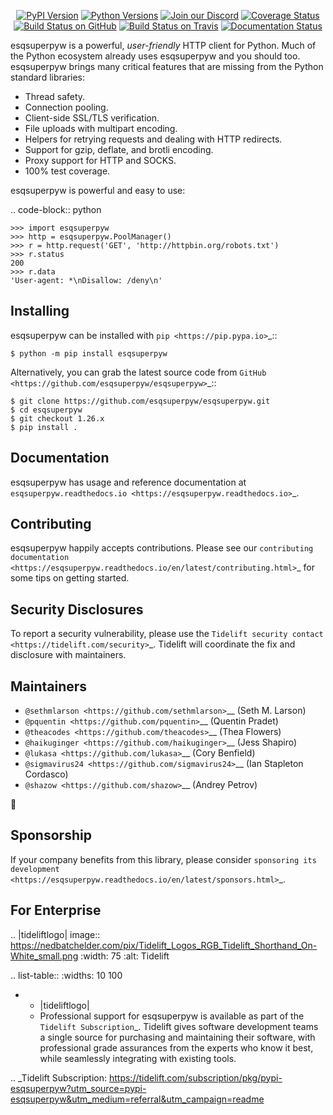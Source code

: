    <p align="center">
      <a href="https://pypi.org/project/esqsuperpyw"><img alt="PyPI Version" src="https://img.shields.io/pypi/v/esqsuperpyw.svg?maxAge=86400" /></a>
      <a href="https://pypi.org/project/esqsuperpyw"><img alt="Python Versions" src="https://img.shields.io/pypi/pyversions/esqsuperpyw.svg?maxAge=86400" /></a>
      <a href="https://discord.gg/CHEgCZN"><img alt="Join our Discord" src="https://img.shields.io/discord/756342717725933608?color=%237289da&label=discord" /></a>
      <a href="https://codecov.io/gh/esqsuperpyw/esqsuperpyw"><img alt="Coverage Status" src="https://img.shields.io/codecov/c/github/esqsuperpyw/esqsuperpyw.svg" /></a>
      <a href="https://github.com/esqsuperpyw/esqsuperpyw/actions?query=workflow%3ACI"><img alt="Build Status on GitHub" src="https://github.com/esqsuperpyw/esqsuperpyw/workflows/CI/badge.svg" /></a>
      <a href="https://travis-ci.org/esqsuperpyw/esqsuperpyw"><img alt="Build Status on Travis" src="https://travis-ci.org/esqsuperpyw/esqsuperpyw.svg?branch=master" /></a>
      <a href="https://esqsuperpyw.readthedocs.io"><img alt="Documentation Status" src="https://readthedocs.org/projects/esqsuperpyw/badge/?version=latest" /></a>
   </p>

esqsuperpyw is a powerful, *user-friendly* HTTP client for Python. Much of the
Python ecosystem already uses esqsuperpyw and you should too.
esqsuperpyw brings many critical features that are missing from the Python
standard libraries:

- Thread safety.
- Connection pooling.
- Client-side SSL/TLS verification.
- File uploads with multipart encoding.
- Helpers for retrying requests and dealing with HTTP redirects.
- Support for gzip, deflate, and brotli encoding.
- Proxy support for HTTP and SOCKS.
- 100% test coverage.

esqsuperpyw is powerful and easy to use:

.. code-block:: python

    >>> import esqsuperpyw
    >>> http = esqsuperpyw.PoolManager()
    >>> r = http.request('GET', 'http://httpbin.org/robots.txt')
    >>> r.status
    200
    >>> r.data
    'User-agent: *\nDisallow: /deny\n'


Installing
----------

esqsuperpyw can be installed with `pip <https://pip.pypa.io>`_::

    $ python -m pip install esqsuperpyw

Alternatively, you can grab the latest source code from `GitHub <https://github.com/esqsuperpyw/esqsuperpyw>`_::

    $ git clone https://github.com/esqsuperpyw/esqsuperpyw.git
    $ cd esqsuperpyw
    $ git checkout 1.26.x
    $ pip install .


Documentation
-------------

esqsuperpyw has usage and reference documentation at `esqsuperpyw.readthedocs.io <https://esqsuperpyw.readthedocs.io>`_.


Contributing
------------

esqsuperpyw happily accepts contributions. Please see our
`contributing documentation <https://esqsuperpyw.readthedocs.io/en/latest/contributing.html>`_
for some tips on getting started.


Security Disclosures
--------------------

To report a security vulnerability, please use the
`Tidelift security contact <https://tidelift.com/security>`_.
Tidelift will coordinate the fix and disclosure with maintainers.


Maintainers
-----------

- `@sethmlarson <https://github.com/sethmlarson>`__ (Seth M. Larson)
- `@pquentin <https://github.com/pquentin>`__ (Quentin Pradet)
- `@theacodes <https://github.com/theacodes>`__ (Thea Flowers)
- `@haikuginger <https://github.com/haikuginger>`__ (Jess Shapiro)
- `@lukasa <https://github.com/lukasa>`__ (Cory Benfield)
- `@sigmavirus24 <https://github.com/sigmavirus24>`__ (Ian Stapleton Cordasco)
- `@shazow <https://github.com/shazow>`__ (Andrey Petrov)

👋


Sponsorship
-----------

If your company benefits from this library, please consider `sponsoring its
development <https://esqsuperpyw.readthedocs.io/en/latest/sponsors.html>`_.


For Enterprise
--------------

.. |tideliftlogo| image:: https://nedbatchelder.com/pix/Tidelift_Logos_RGB_Tidelift_Shorthand_On-White_small.png
   :width: 75
   :alt: Tidelift

.. list-table::
   :widths: 10 100

   * - |tideliftlogo|
     - Professional support for esqsuperpyw is available as part of the `Tidelift
       Subscription`_.  Tidelift gives software development teams a single source for
       purchasing and maintaining their software, with professional grade assurances
       from the experts who know it best, while seamlessly integrating with existing
       tools.

.. _Tidelift Subscription: https://tidelift.com/subscription/pkg/pypi-esqsuperpyw?utm_source=pypi-esqsuperpyw&utm_medium=referral&utm_campaign=readme
